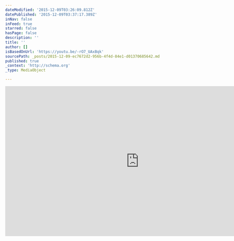 ```yaml
---
dateModified: '2015-12-09T03:26:09.812Z'
datePublished: '2015-12-09T03:37:17.389Z'
inNav: false
inFeed: true
starred: false
hasPage: false
description: ''
title: ''
author: []
isBasedOnUrl: 'https://youtu.be/-rO7_UAxBqk'
sourcePath: _posts/2015-12-09-ec7672d2-956b-4f4d-84e1-d01370685642.md
published: true
_context: 'http://schema.org'
_type: MediaObject

---
```

<iframe src="https://cdn.embedly.com/widgets/media.html?src=https%3A%2F%2Fwww.youtube.com%2Fembed%2F-rO7_UAxBqk%3Ffeature%3Doembed&amp;url=https%3A%2F%2Fwww.youtube.com%2Fwatch%3Fv%3D-rO7_UAxBqk%26feature%3Dyoutu.be&amp;image=https%3A%2F%2Fi.ytimg.com%2Fvi%2F-rO7_UAxBqk%2Fhqdefault.jpg&amp;key=b7d04c9b404c499eba89ee7072e1c4f7&amp;type=text%2Fhtml&amp;schema=youtube" width="854" height="480" scrolling="no" frameborder="0" allowfullscreen="allowfullscreen" style=""></iframe>